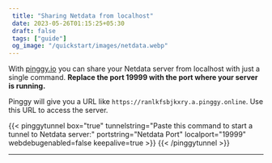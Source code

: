 ```yaml
---
 title: "Sharing Netdata from localhost" 
 date: 2023-05-26T01:15:25+05:30 
 draft: false 
 tags: ["guide"]
 og_image: "/quickstart/images/netdata.webp"
---
```


With [pinggy.io](https://pinggy.io) you can share your Netdata server from localhost with just a single command. **Replace the port 19999 with the port where your server is running.**

Pinggy will give you a URL like `https://ranlkfsbjkxry.a.pinggy.online`. Use this URL to access the server.

{{< pinggytunnel box="true" tunnelstring="Paste this command to start a tunnel to Netdata server:" portstring="Netdata Port" localport="19999" webdebugenabled=false keepalive=true >}}
{{< /pinggytunnel >}}

<hr>
